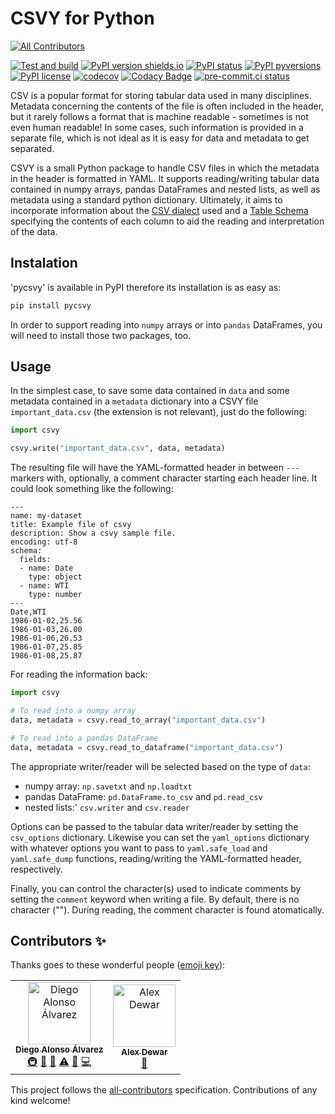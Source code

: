 # CSVY for Python
<!-- ALL-CONTRIBUTORS-BADGE:START - Do not remove or modify this section -->
[![All Contributors](https://img.shields.io/badge/all_contributors-2-orange.svg?style=flat-square)](#contributors-)
<!-- ALL-CONTRIBUTORS-BADGE:END -->

[![Test and build](https://github.com/ImperialCollegeLondon/csvy/actions/workflows/ci.yml/badge.svg)](https://github.com/ImperialCollegeLondon/csvy/actions/workflows/ci.yml)
[![PyPI version shields.io](https://img.shields.io/pypi/v/pycsvy.svg)](https://pypi.python.org/pypi/pycsvy/)
[![PyPI status](https://img.shields.io/pypi/status/pycsvy.svg)](https://pypi.python.org/pypi/pycsvy/)
[![PyPI pyversions](https://img.shields.io/pypi/pyversions/pycsvy.svg)](https://pypi.python.org/pypi/pycsvy/)
[![PyPI license](https://img.shields.io/pypi/l/pycsvy.svg)](https://pypi.python.org/pypi/pycsvy/)
[![codecov](https://codecov.io/gh/ImperialCollegeLondon/pycsvy/branch/develop/graph/badge.svg?token=N03KYNUD18)](https://codecov.io/gh/ImperialCollegeLondon/pycsvy)
[![Codacy Badge](https://app.codacy.com/project/badge/Grade/8d1b791b315f4814a128d94483499561)](https://www.codacy.com/gh/ImperialCollegeLondon/pycsvy/dashboard?utm_source=github.com&amp;utm_medium=referral&amp;utm_content=ImperialCollegeLondon/pycsvy&amp;utm_campaign=Badge_Grade)
[![pre-commit.ci status](https://results.pre-commit.ci/badge/github/ImperialCollegeLondon/pycsvy/develop.svg)](https://results.pre-commit.ci/latest/github/ImperialCollegeLondon/pycsvy/develop)

CSV is a popular format for storing tabular data used in many disciplines. Metadata
concerning the contents of the file is often included in the header, but it rarely
follows a format that is machine readable - sometimes is not even human readable! In
some cases, such information is provided in a separate file, which is not ideal as it is
easy for data and metadata to get separated.

CSVY is a small Python package to handle CSV files in which the metadata in the header
is formatted in YAML. It supports reading/writing tabular data contained in numpy
arrays, pandas DataFrames and nested lists, as well as metadata using a standard python
dictionary. Ultimately, it aims to incorporate information about the [CSV
dialect](https://specs.frictionlessdata.io/csv-dialect/) used and a [Table
Schema](https://specs.frictionlessdata.io/table-schema/) specifying the contents of each
column to aid the reading and interpretation of the data.

## Instalation

'pycsvy' is available in PyPI therefore its installation is as easy as:

```bash
pip install pycsvy
```

In order to support reading into `numpy` arrays or into `pandas` DataFrames, you will
need to install those two packages, too.

## Usage

In the simplest case, to save some data contained in `data` and some metadata contained
in a `metadata` dictionary into a CSVY file `important_data.csv` (the extension is not
relevant), just do the following:

```python
import csvy

csvy.write("important_data.csv", data, metadata)
```

The resulting file will have the YAML-formatted header in between `---` markers with,
optionally, a comment character starting each header line. It could look something like
the following:

```text
---
name: my-dataset
title: Example file of csvy
description: Show a csvy sample file.
encoding: utf-8
schema:
  fields:
  - name: Date
    type: object
  - name: WTI
    type: number
---
Date,WTI
1986-01-02,25.56
1986-01-03,26.00
1986-01-06,26.53
1986-01-07,25.85
1986-01-08,25.87
```

For reading the information back:

```python
import csvy

# To read into a numpy array
data, metadata = csvy.read_to_array("important_data.csv")

# To read into a pandas DataFrame
data, metadata = csvy.read_to_dataframe("important_data.csv")
```

The appropriate writer/reader will be selected based on the type of `data`:

- numpy array: `np.savetxt` and `np.loadtxt`
- pandas DataFrame: `pd.DataFrame.to_csv` and `pd.read_csv`
- nested lists:' `csv.writer` and `csv.reader`

Options can be passed to the tabular data writer/reader by setting the `csv_options`
dictionary. Likewise you can set the `yaml_options` dictionary with whatever options you
want to pass to `yaml.safe_load` and `yaml.safe_dump` functions, reading/writing the
YAML-formatted header, respectively.

Finally, you can control the character(s) used to indicate comments by setting the
`comment` keyword when writing a file. By default, there is no character (""). During reading, the comment character is found atomatically.

## Contributors ✨

Thanks goes to these wonderful people ([emoji key](https://allcontributors.org/docs/en/emoji-key)):

<!-- ALL-CONTRIBUTORS-LIST:START - Do not remove or modify this section -->
<!-- prettier-ignore-start -->
<!-- markdownlint-disable -->
<table>
  <tbody>
    <tr>
      <td align="center"><a href="https://www.imperial.ac.uk/admin-services/ict/self-service/research-support/rcs/research-software-engineering/"><img src="https://avatars.githubusercontent.com/u/6095790?v=4?s=100" width="100px;" alt="Diego Alonso Álvarez"/><br /><sub><b>Diego Alonso Álvarez</b></sub></a><br /><a href="#infra-dalonsoa" title="Infrastructure (Hosting, Build-Tools, etc)">🚇</a> <a href="#ideas-dalonsoa" title="Ideas, Planning, & Feedback">🤔</a> <a href="#maintenance-dalonsoa" title="Maintenance">🚧</a> <a href="https://github.com/ImperialCollegeLondon/pycsvy/commits?author=dalonsoa" title="Tests">⚠️</a> <a href="https://github.com/ImperialCollegeLondon/pycsvy/issues?q=author%3Adalonsoa" title="Bug reports">🐛</a> <a href="https://github.com/ImperialCollegeLondon/pycsvy/commits?author=dalonsoa" title="Code">💻</a></td>
      <td align="center"><a href="https://www.imperial.ac.uk/research-software-engineering"><img src="https://avatars.githubusercontent.com/u/23149834?v=4?s=100" width="100px;" alt="Alex Dewar"/><br /><sub><b>Alex Dewar</b></sub></a><br /><a href="#ideas-alexdewar" title="Ideas, Planning, & Feedback">🤔</a></td>
    </tr>
  </tbody>
</table>

<!-- markdownlint-restore -->
<!-- prettier-ignore-end -->

<!-- ALL-CONTRIBUTORS-LIST:END -->

This project follows the [all-contributors](https://github.com/all-contributors/all-contributors) specification. Contributions of any kind welcome!